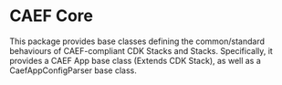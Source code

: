 # CAEF Core

This package provides base classes defining the common/standard behaviours of CAEF-compliant CDK Stacks and Stacks. Specifically, it provides a CAEF App base class (Extends CDK Stack), as well as a CaefAppConfigParser base class.
